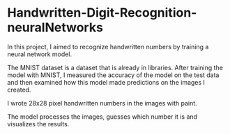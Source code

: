 # Handwritten-Digit-Recognition-neuralNetworks
In this project, I aimed to recognize handwritten numbers by training a neural network model.

The MNIST dataset is a dataset that is already in libraries. After training the model with MNIST, I measured the accuracy of the model on the test data and then examined how this model made predictions on the images I created.

I wrote 28x28 pixel handwritten numbers in the images with paint.

The model processes the images, guesses which number it is and visualizes the results.
